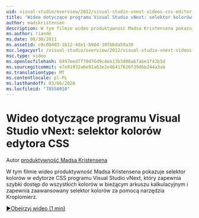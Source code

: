 ```yaml
---
uid: visual-studio/overview/2012/visual-studio-vnext-videos-css-editor-color-picker
title: 'Wideo dotyczące programu Visual Studio vNext: selektor kolorów edytora CSS | Microsoft Docs'
author: madskristensen
description: W tym filmie wideo produktywność Madsa Kristensena pokazuje selektor kolorów w edytorze CSS programu Visual Studio vNext, który pokazuje kolory w bieżącym arkuszu kalkulacyjnym i zapewnia...
ms.author: riande
ms.date: 08/30/2011
ms.assetid: c0c084d3-1b12-4de1-b904-30fbbda59a30
msc.legacyurl: /visual-studio/overview/2012/visual-studio-vnext-videos-css-editor-color-picker
msc.type: video
ms.openlocfilehash: 6497eed7f70d76d9c4eb13b3d08ab7abe1f42b5d
ms.sourcegitcommit: e7e91932a6e91a63e2e46417626f39d6b244a3ab
ms.translationtype: MT
ms.contentlocale: pl-PL
ms.lasthandoff: 03/06/2020
ms.locfileid: "78558010"
---
```

# <a name="visual-studio-vnext-videos-css-editor-color-picker"></a>Wideo dotyczące programu Visual Studio vNext: selektor kolorów edytora CSS

Autor [produktywność Madsa Kristensena](https://github.com/madskristensen)

W tym filmie wideo produktywność Madsa Kristensena pokazuje selektor kolorów w edytorze CSS programu Visual Studio vNext, który zapewnia szybki dostęp do wszystkich kolorów w bieżącym arkuszu kalkulacyjnym i zapewnia zaawansowany selektor kolorów za pomocą narzędzia Kroplomierz.

[&#9654;Obejrzyj wideo (1 min)](https://channel9.msdn.com/Blogs/ASP-NET-Site-Videos/visual-studio-vnext-videos-css-editor-color-picker)
